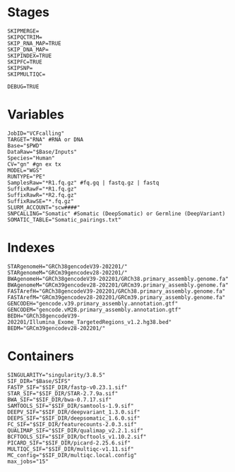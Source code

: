 # Stages

    SKIPMERGE=
    SKIPQCTRIM=
    SKIP_RNA_MAP=TRUE
    SKIP_DNA_MAP=
    SKIPINDEX=TRUE
    SKIPFC=TRUE
    SKIPSNP=
    SKIPMULTIQC=

    DEBUG=TRUE

# Variables

    JobID="VCFcalling"
    TARGET="RNA" #RNA or DNA
    Base="$PWD"
    DataRaw="$Base/Inputs"
    Species="Human"
    CV="gn" #gn ex tx
    MODEL="WGS"
    RUNTYPE="PE"
    SamplesRaw="*R1.fq.gz" #fq.gq | fastq.gz | fastq
    SuffixRawF="*R1.fq.gz"
    SuffixRawR="*R2.fq.gz"
    SuffixRawSE="*.fq.gz"
    SLURM_ACCOUNT="scw####"
    SNPCALLING="Somatic" #Somatic (DeepSomatic) or Germline (DeepVariant)
    SOMATIC_TABLE="Somatic_pairings.txt"
    
# Indexes

    STARgenomeH="GRCh38gencodeV39-202201/"
    STARgenomeM="GRCm39gencodev28-202201/"
    BWAgenomeH="GRCh38gencodeV39-202201/GRCh38.primary_assembly.genome.fa"
    BWAgenomeM="GRCm39gencodev28-202201/GRCm39.primary_assembly.genome.fa"
    FASTArefH="GRCh38gencodeV39-202201/GRCh38.primary_assembly.genome.fa"
    FASTArefM="GRCm39gencodev28-202201/GRCm39.primary_assembly.genome.fa"
    GENCODEH="gencode.v39.primary_assembly.annotation.gtf"
    GENCODEM="gencode.vM28.primary_assembly.annotation.gtf"
    BEDH="GRCh38gencodeV39-202201/Illumina_Exome_TargetedRegions_v1.2.hg38.bed"
    BEDM="GRCm39gencodev28-202201/"
    
# Containers 
    
    SINGULARITY="singularity/3.8.5"
    SIF_DIR="$Base/SIFS"
    FASTP_SIF="$SIF_DIR/fastp-v0.23.1.sif"
    STAR_SIF="$SIF_DIR/STAR-2.7.9a.sif"
    BWA_SIF="$SIF_DIR/bwa-0.7.17.sif"
    SAMTOOLS_SIF="$SIF_DIR/samtools-1.9.sif"
    DEEPV_SIF="$SIF_DIR/deepvariant_1.3.0.sif"
    DEEPS_SIF="$SIF_DIR/deepsomatic_1.6.0.sif"
    FC_SIF="$SIF_DIR/featurecounts-2.0.3.sif"
    QUALIMAP_SIF="$SIF_DIR/qualimap_v2.2.1.sif"
    BCFTOOLS_SIF="$SIF_DIR/bcftools_v1.10.2.sif"
    PICARD_SIF="$SIF_DIR/picard-2.25.6.sif"
    MULTIQC_SIF="$SIF_DIR/multiqc-v1.11.sif"
    MC_config="$SIF_DIR/multiqc.local.config"
    max_jobs="15"
